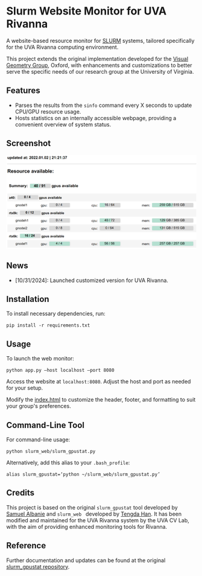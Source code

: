 # Slurm Website Monitor for UVA Rivanna
A website-based resource monitor for [SLURM](https://slurm.schedmd.com/documentation.html) systems, tailored specifically for the UVA Rivanna computing environment.

This project extends the original implementation developed for the [Visual Geometry Group](https://www.robots.ox.ac.uk/~vgg/), Oxford, with enhancements and customizations to better serve the specific needs of our research group at the University of Virginia.

## Features
- Parses the results from the `sinfo` command every X seconds to update CPU/GPU resource usage.
- Hosts statistics on an internally accessible webpage, providing a convenient overview of system status.

## Screenshot
![Slurm Web Example](slurm_web_example.png)

## News
- [10/31/2024]: Launched customized version for UVA Rivanna.

## Installation
To install necessary dependencies, run:
```
pip install -r requirements.txt
```

## Usage
To launch the web monitor:
```
python app.py –host localhost –port 8080
```
Access the website at `localhost:8080`. Adjust the host and port as needed for your setup.

Modify the [index.html](index.html) to customize the header, footer, and formatting to suit your group's preferences.

## Command-Line Tool
For command-line usage:
```
python slurm_web/slurm_gpustat.py
```

Alternatively, add this alias to your `.bash_profile`:
```
alias slurm_gpustat=‘python ~/slurm_web/slurm_gpustat.py’
```

## Credits
This project is based on the original `slurm_gpustat` tool developed by [Samuel Albanie](https://github.com/albanie/slurm_gpustat) and `slurm_web
` developed by [Tengda Han](https://tengdahan.github.io/). It has been modified and maintained for the UVA Rivanna system by the UVA CV Lab, with the aim of providing enhanced monitoring tools for Rivanna.

## Reference
Further documentation and updates can be found at the original [slurm_gpustat repository](https://github.com/albanie/slurm_gpustat).
